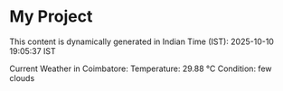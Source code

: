# My Project

This content is dynamically generated in Indian Time (IST): 2025-10-10 19:05:37 IST


Current Weather in Coimbatore:
Temperature: 29.88 °C
Condition: few clouds
